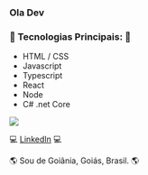 ### Ola Dev

### 🚀 Tecnologias Principais: 🚀

- HTML / CSS
- Javascript
- Typescript
- React
- Node
- C# .net Core

[<img src="https://camo.githubusercontent.com/30e5dbb7861272a3b370acd143c0ffb2a123846d/68747470733a2f2f696d672e736869656c64732e696f2f62616467652f2d6465766d7263732d626c75653f7374796c653d666c61742d737175617265266c6f676f3d4c696e6b6564696e266c6f676f436f6c6f723d7768697465266c696e6b3d68747470733a2f2f7777772e6c696e6b6564696e2e636f6d2f696e2f6465766d7263732f"></img>](https://www.linkedin.com/in/fernando-barros-a50096185/)

💻 [LinkedIn](https://www.linkedin.com/in/fernando-barros-a50096185/) 💻

🌎 Sou de Goiânia, Goiás, Brasil. 🌎

<!--
**TheHumphrey/thehumphrey** is a ✨ _special_ ✨ repository because its `README.md` (this file) appears on your GitHub profile.

Here are some ideas to get you started:

- 🔭 I’m currently working on ...
- 🌱 I’m currently learning ...
- 👯 I’m looking to collaborate on ...
- 🤔 I’m looking for help with ...
- 💬 Ask me about ...
- 📫 How to reach me: ...
- 😄 Pronouns: ...
- ⚡ Fun fact: ...
-->
